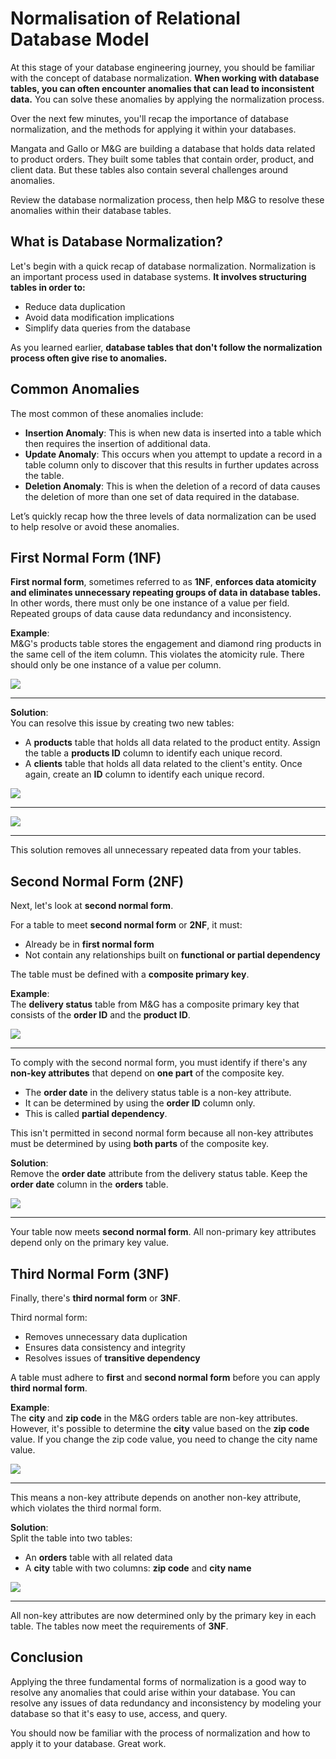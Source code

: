 # **Normalisation of Relational Database Model**

At this stage of your database engineering journey, you should be familiar with the concept of database normalization. **When working with database tables, you can often encounter anomalies that can lead to inconsistent data.** You can solve these anomalies by applying the normalization process.

Over the next few minutes, you'll recap the importance of database normalization, and the methods for applying it within your databases.

Mangata and Gallo or M&G are building a database that holds data related to product orders. They built some tables that contain order, product, and client data. But these tables also contain several challenges around anomalies.

Review the database normalization process, then help M&G to resolve these anomalies within their database tables.

## **What is Database Normalization?**

Let's begin with a quick recap of database normalization. Normalization is an important process used in database systems. **It involves structuring tables in order to:**

- Reduce data duplication  
- Avoid data modification implications  
- Simplify data queries from the database

As you learned earlier, **database tables that don't follow the normalization process often give rise to anomalies.**

## **Common Anomalies**

The most common of these anomalies include:

- **Insertion Anomaly**: This is when new data is inserted into a table which then requires the insertion of additional data.  
- **Update Anomaly**: This occurs when you attempt to update a record in a table column only to discover that this results in further updates across the table.  
- **Deletion Anomaly**: This is when the deletion of a record of data causes the deletion of more than one set of data required in the database.

Let’s quickly recap how the three levels of data normalization can be used to help resolve or avoid these anomalies.

## **First Normal Form (1NF)**

**First normal form**, sometimes referred to as **1NF**, **enforces data atomicity and eliminates unnecessary repeating groups of data in database tables.** In other words, there must only be one instance of a value per field. Repeated groups of data cause data redundancy and inconsistency.

**Example**:  
M&G's products table stores the engagement and diamond ring products in the same cell of the item column. This violates the atomicity rule. There should only be one instance of a value per column.

<img src="normalisation-1.png"/>
 
---

**Solution**:  
You can resolve this issue by creating two new tables:

- A **products** table that holds all data related to the product entity. Assign the table a **products ID** column to identify each unique record.  
- A **clients** table that holds all data related to the client's entity. Once again, create an **ID** column to identify each unique record.

<img src="normalisation-2.png"/>
 
---

<img src="normalisation-3.png"/>
 
---

This solution removes all unnecessary repeated data from your tables.

## **Second Normal Form (2NF)**

Next, let's look at **second normal form**.

For a table to meet **second normal form** or **2NF**, it must:

- Already be in **first normal form**
- Not contain any relationships built on **functional or partial dependency**

The table must be defined with a **composite primary key**.

**Example**:  
The **delivery status** table from M&G has a composite primary key that consists of the **order ID** and the **product ID**.

<img src="normalisation-4.png"/>
 
---

To comply with the second normal form, you must identify if there's any **non-key attributes** that depend on **one part** of the composite key.

- The **order date** in the delivery status table is a non-key attribute.
- It can be determined by using the **order ID** column only.
- This is called **partial dependency**.

This isn't permitted in second normal form because all non-key attributes must be determined by using **both parts** of the composite key.

**Solution**:  
Remove the **order date** attribute from the delivery status table. Keep the **order date** column in the **orders** table.

<img src="normalisation-5.png"/>
 
---

Your table now meets **second normal form**. All non-primary key attributes depend only on the primary key value.

## **Third Normal Form (3NF)**

Finally, there's **third normal form** or **3NF**.

Third normal form:

- Removes unnecessary data duplication  
- Ensures data consistency and integrity  
- Resolves issues of **transitive dependency**

A table must adhere to **first** and **second normal form** before you can apply **third normal form**.

**Example**:  
The **city** and **zip code** in the M&G orders table are non-key attributes. However, it's possible to determine the **city** value based on the **zip code** value. If you change the zip code value, you need to change the city name value.

<img src="normalisation-6.png"/>
 
---

This means a non-key attribute depends on another non-key attribute, which violates the third normal form.

**Solution**:  
Split the table into two tables:

- An **orders** table with all related data  
- A **city** table with two columns: **zip code** and **city name**

<img src="normalisation-7.png"/>
 
---

All non-key attributes are now determined only by the primary key in each table. The tables now meet the requirements of **3NF**.

## **Conclusion**

Applying the three fundamental forms of normalization is a good way to resolve any anomalies that could arise within your database. You can resolve any issues of data redundancy and inconsistency by modeling your database so that it's easy to use, access, and query.

You should now be familiar with the process of normalization and how to apply it to your database. Great work.
